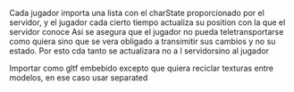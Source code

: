 Cada jugador importa una lista con el charState proporcionado por el servidor, y el jugador cada cierto tiempo actualiza su position con la que el servidor conoce
Asi se asegura que el jugador no pueda teletransportarse como quiera sino que se vera obligado a transimitir sus cambios y no su estado. Por esto cda tanto se actualizara no a l servidorsino al jugador

Importar como gltf embebido excepto que quiera reciclar texturas entre modelos, en ese caso usar separated
